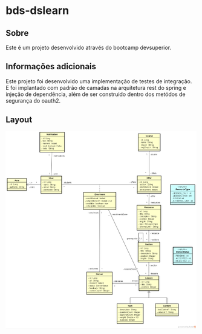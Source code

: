 # bds-dslearn

## Sobre

Este é um projeto desenvolvido através do bootcamp devsuperior.
 
## Informações adicionais

Este projeto foi desenvolvido uma implementação de testes de integração. E foi implantado com padrão de camadas na arquitetura rest do spring e injeção de dependência, além de ser construido dentro dos metódos de segurança do oauth2.
 
## Layout
<p align="center">
  <img width="600" src="ModeloConceitual_DSLearn.png">
  <img width="600" src="">
</P>
